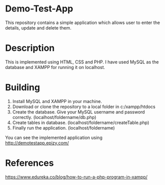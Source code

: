 # Demo-Test-App
This repository contains a simple application which allows user to enter the details, update and delete them.

# Description
This is implemented using HTML, CSS and PHP. I have used MySQL as the database and XAMPP for running it on localhost.

# Building
1. Install MySQL and XAMPP in your machine.
2. Download or clone the repository to a local folder in c:/xampp/htdocs
3. Create the database. Give your MySQL username and password correctly. (localhost/foldername/db.php)
4. Create tables in database. (localhost/foldername/createTable.php)
5. Finally run the application. (localhost/foldername)

You can see the implemented application using http://demotestapp.epizy.com/

# References
https://www.edureka.co/blog/how-to-run-a-php-program-in-xampp/

